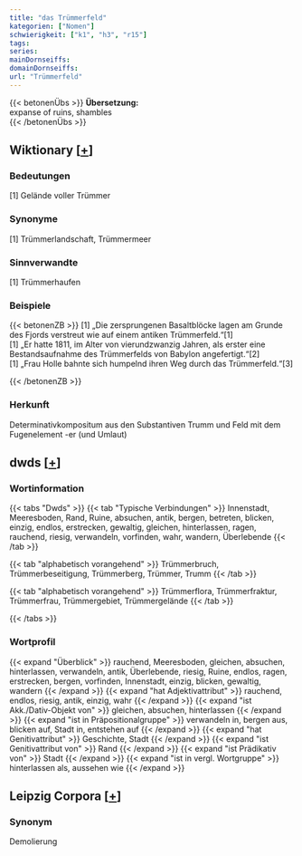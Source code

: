 ```yaml
---
title: "das Trümmerfeld"
kategorien: ["Nomen"]
schwierigkeit: ["k1", "h3", "r15"]
tags:
series:
mainDornseiffs:
domainDornseiffs:
url: "Trümmerfeld"
---
```


{{< betonenÜbs >}}
**Übersetzung:**  
expanse of ruins, shambles  
{{< /betonenÜbs >}}

## Wiktionary [[+](https://de.wiktionary.org/wiki/Trümmerfeld)]

### Bedeutungen
[1] Gelände voller Trümmer  

### Synonyme
[1] Trümmerlandschaft, Trümmermeer  

### Sinnverwandte
[1] Trümmerhaufen  

### Beispiele
{{< betonenZB >}}
[1] „Die zersprungenen Basaltblöcke lagen am Grunde des Fjords verstreut wie auf einem antiken Trümmerfeld.“[1]  
[1] „Er hatte 1811, im Alter von vierundzwanzig Jahren, als erster eine Bestandsaufnahme des Trümmerfelds von Babylon angefertigt.“[2]  
[1] „Frau Holle bahnte sich humpelnd ihren Weg durch das Trümmerfeld.“[3]  

{{< /betonenZB >}}
### Herkunft
Determinativkompositum aus den Substantiven Trumm und Feld mit dem Fugenelement -er (und Umlaut)  



## dwds [[+](https://www.dwds.de/wb/Trümmerfeld)]

### Wortinformation
{{< tabs "Dwds" >}}
{{< tab "Typische Verbindungen" >}}
Innenstadt, Meeresboden, Rand, Ruine, absuchen, antik, bergen, betreten, blicken, einzig, endlos, erstrecken, gewaltig, gleichen, hinterlassen, ragen, rauchend, riesig, verwandeln, vorfinden, wahr, wandern, Überlebende
{{< /tab >}}

{{< tab "alphabetisch vorangehend" >}}
Trümmerbruch, Trümmerbeseitigung, Trümmerberg, Trümmer, Trumm
{{< /tab >}}

{{< tab "alphabetisch vorangehend" >}}
Trümmerflora, Trümmerfraktur, Trümmerfrau, Trümmergebiet, Trümmergelände
{{< /tab >}}

{{< /tabs >}}

### Wortprofil
{{< expand "Überblick" >}} rauchend, Meeresboden, gleichen, absuchen, hinterlassen, verwandeln, antik, Überlebende, riesig, Ruine, endlos, ragen, erstrecken, bergen, vorfinden, Innenstadt, einzig, blicken, gewaltig, wandern {{< /expand >}}
{{< expand "hat Adjektivattribut" >}} rauchend, endlos, riesig, antik, einzig, wahr {{< /expand >}}
{{< expand "ist Akk./Dativ-Objekt von" >}} gleichen, absuchen, hinterlassen {{< /expand >}}
{{< expand "ist in Präpositionalgruppe" >}} verwandeln in, bergen aus, blicken auf, Stadt in, entstehen auf {{< /expand >}}
{{< expand "hat Genitivattribut" >}} Geschichte, Stadt {{< /expand >}}
{{< expand "ist Genitivattribut von" >}} Rand {{< /expand >}}
{{< expand "ist Prädikativ von" >}} Stadt {{< /expand >}}
{{< expand "ist in vergl. Wortgruppe" >}} hinterlassen als, aussehen wie {{< /expand >}}

## Leipzig Corpora [[+](https://corpora.uni-leipzig.de/en/res?word=Trümmerfeld&corpusId=deu_newscrawl-public_2018)]


### Synonym
Demolierung

